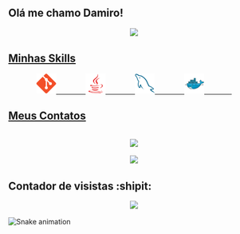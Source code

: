 ## Olá me chamo Damiro!


 <div align="center">
  <a href="https://github.com/damirojr">
  <img height="180em" src="https://github-readme-stats.vercel.app/api?username=damirojr&show_icons=true&theme=algolia&include_all_commits=true&count_private=true"/>

</div>

 ## Minhas Skills
 <div align="center">
    <img height="40" src="https://raw.githubusercontent.com/devicons/devicon/master/icons/git/git-original.svg">
    &nbsp;&nbsp;&nbsp;&nbsp;&nbsp;&nbsp;&nbsp;&nbsp;&nbsp;&nbsp;&nbsp;&nbsp;&nbsp;
    <img height="40" src="https://raw.githubusercontent.com/devicons/devicon/master/icons/java/java-plain.svg">
    &nbsp;&nbsp;&nbsp;&nbsp;&nbsp;&nbsp;&nbsp;&nbsp;&nbsp;&nbsp;&nbsp;&nbsp;&nbsp;
    <img height="40" src="https://raw.githubusercontent.com/devicons/devicon/master/icons/mysql/mysql-original.svg">
    &nbsp;&nbsp;&nbsp;&nbsp;&nbsp;&nbsp;&nbsp;&nbsp;&nbsp;&nbsp;&nbsp;&nbsp;&nbsp;
    <img height="40" src="https://raw.githubusercontent.com/devicons/devicon/master/icons/docker/docker-original.svg">
    &nbsp;&nbsp;&nbsp;&nbsp;&nbsp;&nbsp;&nbsp;&nbsp;&nbsp;&nbsp;&nbsp;&nbsp;&nbsp;
 </div>

 ## Meus Contatos

 <div style="display: inline_block"><br>

</div>

<div align="center"> 
  <a href = "mailto:damirodev@gmail.com"><img src="https://img.shields.io/badge/-Gmail-%23333?style=for-the-badge&logo=gmail&logoColor=white" target="_blank"></a>

  <a href="https://www.linkedin.com/in/damirojunior/" target="_blank"><img src="https://img.shields.io/badge/-LinkedIn-%230077B5?style=for-the-badge&logo=linkedin&logoColor=white" target="_blank"></a> 
 </div>

 <p align="center"> 

 ## Contador de visistas :shipit:
 <p align="center"> 
   <img alingn="center" src="https://profile-counter.glitch.me/damirojr/count.svg" />
 </p>

</p>

  ![Snake animation](https://github.com/damirojr/damirojr/blob/output/github-contribution-grid-snake.svg)
